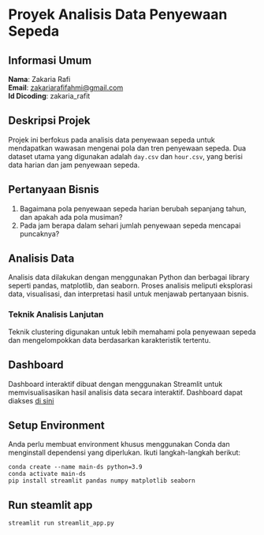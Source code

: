 # Proyek Analisis Data Penyewaan Sepeda

## Informasi Umum

**Nama**: Zakaria Rafi  
**Email**: zakariarafifahmi@gmail.com  
**Id Dicoding**: zakaria_rafit

## Deskripsi Projek

Projek ini berfokus pada analisis data penyewaan sepeda untuk mendapatkan wawasan mengenai pola dan tren penyewaan sepeda. Dua dataset utama yang digunakan adalah `day.csv` dan `hour.csv`, yang berisi data harian dan jam penyewaan sepeda.

## Pertanyaan Bisnis

1. Bagaimana pola penyewaan sepeda harian berubah sepanjang tahun, dan apakah ada pola musiman?
2. Pada jam berapa dalam sehari jumlah penyewaan sepeda mencapai puncaknya?

## Analisis Data

Analisis data dilakukan dengan menggunakan Python dan berbagai library seperti pandas, matplotlib, dan seaborn. Proses analisis meliputi eksplorasi data, visualisasi, dan interpretasi hasil untuk menjawab pertanyaan bisnis.

### Teknik Analisis Lanjutan

Teknik clustering digunakan untuk lebih memahami pola penyewaan sepeda dan mengelompokkan data berdasarkan karakteristik tertentu.

## Dashboard

Dashboard interaktif dibuat dengan menggunakan Streamlit untuk memvisualisasikan hasil analisis data secara interaktif. Dashboard dapat diakses [di sini](https://appapp-f4zxv5trpt74jgcbhczrw4.streamlit.app/)

## Setup Environment
Anda perlu membuat environment khusus menggunakan Conda dan menginstall dependensi yang diperlukan. Ikuti langkah-langkah berikut:
```
conda create --name main-ds python=3.9
conda activate main-ds
pip install streamlit pandas numpy matplotlib seaborn
```
## Run steamlit app
```
streamlit run streamlit_app.py
```